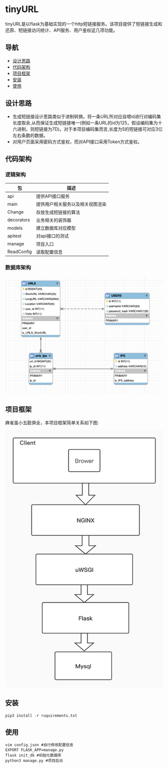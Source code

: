 # tinyURL

tinyURL是以flask为基础实现的一个http短链接服务。该项目提供了短链接生成和还原、短链接访问统计、API服务、用户鉴权这几项功能。

## 导航

- [设计思路](#设计思路)
- [代码架构](#代码架构)
- [项目框架](#项目框架)
- [安装](#安装)
- [使用](#使用)

## 设计思路

- 生成短链接设计思路类似于进制转换。将一条URL所对应自增id进行对编码集长度取余,从而保证生成短链接唯一(例如一条URL的id为125，假设编码集为十六进制，则短链接为7D)。对于本项目编码集而言,长度为5的短链接可对应3亿左右条数的数据。
- 对用户页面采用密码方式鉴权，而对API接口采用Token方式鉴权。

## 代码架构

### 逻辑架构

| 包         | 描述                             |
| ---------- | -------------------------------- |
| api        | 提供API接口服务                  |
| main       | 提供用户相关服务以及相关视图渲染 |
| Change     | 存放生成短链接的算法             |
| decorators | 业务相关的装饰器                 |
| models     | 建立数据库对应模型               |
| apitest    | 对api接口的测试                  |
| manage     | 项目入口                         |
| ReadConfig | 读取配置信息                     |

### 数据库架构

![pic](https://github.com/zstone12/URL_Shortener/blob/master/app/static/db_pic.png)

## 项目框架

麻雀虽小五脏俱全，本项目框架简单关系如下图:

![pic2](https://github.com/zstone12/URL_Shortener/blob/master/app/static/arr_pic.jpg)

## 安装

~~~shell
pip3 install -r ruquirements.txt
~~~

## 使用

~~~shell
vim config.json #自行修改配置信息
EXPORT FLASK_APP=manage.py 
flask init_db #初始化数据库
python3 manage.py #项目启动
~~~



